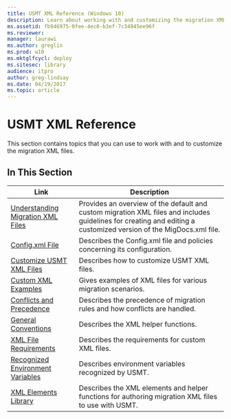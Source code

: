 ```yaml
---
title: USMT XML Reference (Windows 10)
description: Learn about working with and customizing the migration XML files using User State Migration Tool (USMT) XML Reference for Windows 10.
ms.assetid: fb946975-0fee-4ec0-b3ef-7c34945ee96f
ms.reviewer: 
manager: laurawi
ms.author: greglin
ms.prod: w10
ms.mktglfcycl: deploy
ms.sitesec: library
audience: itpro
author: greg-lindsay
ms.date: 04/19/2017
ms.topic: article
---
```


# USMT XML Reference

This section contains topics that you can use to work with and to customize the migration XML files.

## In This Section

| Link | Description |
|--- |--- |
|[Understanding Migration XML Files](understanding-migration-xml-files.md)|Provides an overview of the default and custom migration XML files and includes guidelines for creating and editing a customized version of the MigDocs.xml file.|
|[Config.xml File](usmt-configxml-file.md)|Describes the Config.xml file and policies concerning its configuration.|
|[Customize USMT XML Files](usmt-customize-xml-files.md)|Describes how to customize USMT XML files.|
|[Custom XML Examples](usmt-custom-xml-examples.md)|Gives examples of XML files for various migration scenarios.|
|[Conflicts and Precedence](usmt-conflicts-and-precedence.md)|Describes the precedence of migration rules and how conflicts are handled.|
|[General Conventions](usmt-general-conventions.md)|Describes the XML helper functions.|
|[XML File Requirements](xml-file-requirements.md)|Describes the requirements for custom XML files.|
|[Recognized Environment Variables](usmt-recognized-environment-variables.md)|Describes environment variables recognized by USMT.|
|[XML Elements Library](usmt-xml-elements-library.md)|Describes the XML elements and helper functions for authoring migration XML files to use with USMT.|
